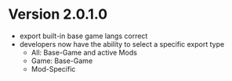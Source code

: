 # Version 2.0.1.0
- export built-in base game langs correct
- developers now have the ability to select a specific export type
    - All: Base-Game and active Mods
    - Game: Base-Game
    - Mod-Specific
